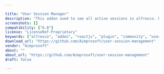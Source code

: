 ```yaml
---

title: "User Session Manager"
description: "This addon used to see all active sessions in alfresco. User with administrator permissions can log in and see a list of the active sessions in alfresco and destroy any of them. User will be logged off from alfresco and share automatically. Owner Aimprosoft Versions Community 6.0 and above License Type Project Page GitHub - Aimprosoft/user-session-management Download Page GitHub - Aimprosoft/user-session-management Tags reactjs, session management, user Component Type Alternative Client Extension Points Public API, Share Login Controller Installation See README in project Products Repository"
screenshots: []
compatibility: ["6.0"]
license: "LicenseRef-Proprietary"
keywords: ["alfresco", "addon", "reactjs", "plugin", "community", "user", "management", "session"]
download_url: "https://github.com/Aimprosoft/user-session-management"
vendor: "Aimprosoft"
about: ""
about_url: "https://github.com/Aimprosoft/user-session-management"
draft: false

---
```

